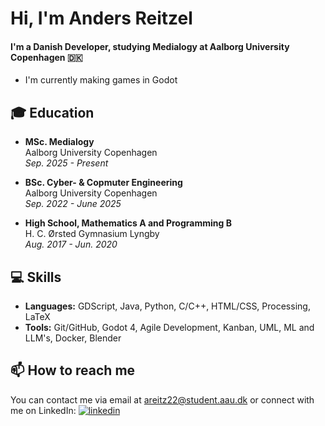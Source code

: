 # Hi, I'm Anders Reitzel
#### I'm a Danish Developer, studying Medialogy at Aalborg University Copenhagen 🇩🇰
* I'm currently making games in Godot

## 🎓 Education

- **MSc. Medialogy**  
  Aalborg University Copenhagen  
  *Sep. 2025 - Present*

- **BSc. Cyber- & Copmuter Engineering**  
  Aalborg University Copenhagen  
  *Sep. 2022 - June 2025*
  
- **High School, Mathematics A and Programming B**  
  H. C. Ørsted Gymnasium Lyngby  
  *Aug. 2017 - Jun. 2020*

## 💻 Skills

- **Languages:** GDScript, Java, Python, C/C++, HTML/CSS, Processing, LaTeX
- **Tools:** Git/GitHub, Godot 4, Agile Development, Kanban, UML, ML and LLM's, Docker, Blender


## 📫 How to reach me

You can contact me via email at areitz22@student.aau.dk or connect with me on LinkedIn:
[![linkedin](https://img.shields.io/badge/linkedin-0A66C2?style=for-the-badge&logo=linkedin&logoColor=white)](https://www.linkedin.com/in/anders-ask-reitzel/)

